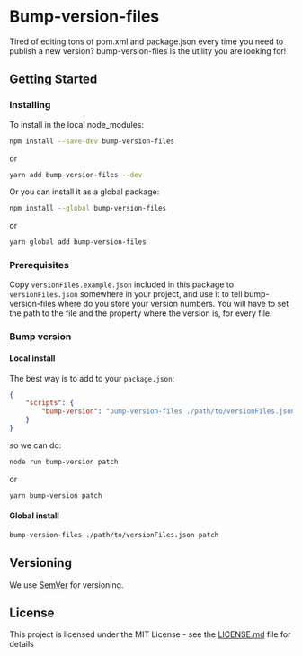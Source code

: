 # Bump-version-files

Tired of editing tons of pom.xml and package.json every time you need to publish a new version? bump-version-files is the utility you are looking for!

## Getting Started

### Installing

To install in the local node_modules:
```sh
npm install --save-dev bump-version-files
```
or
```sh
yarn add bump-version-files --dev
```

Or you can install it as a global package:
```sh
npm install --global bump-version-files
```
or
```sh
yarn global add bump-version-files
```

### Prerequisites

Copy `versionFiles.example.json` included in this package to `versionFiles.json` somewhere in your project, and use it to tell bump-version-files where do you store your version numbers.
You will have to set the path to the file and the property where the version is, for every file.


### Bump version

#### Local install

The best way is to add to your `package.json`:
```json
{
	"scripts": {
		"bump-version": "bump-version-files ./path/to/versionFiles.json"
	}
}
```

so we can do:
```sh
node run bump-version patch
```

or
```sh
yarn bump-version patch
```

#### Global install

```sh
bump-version-files ./path/to/versionFiles.json patch
```

## Versioning

We use [SemVer](http://semver.org/) for versioning.

## License

This project is licensed under the MIT License - see the [LICENSE.md](LICENSE.md) file for details
